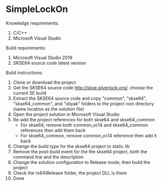 # SimpleLockOn

Knowledge requirements:
1. C/C++
2. Microsoft Visual Studio

Build requirements:
1. Microsoft Visual Studio 2019
2. SKSE64 source code latest version

Build instructions:
1. Clone or download the project
2. Get the SKSE64 source code http://skse.silverlock.org/, choose the current SE build
3. Extract the SKSE64 source code and copy "common", "skse64", "skse64_common", and "xbyak" folders to the project root directory (same location as the solution file)
4. Open the project solution in Microsoft Visual Studio
5. Re-add the project references for both skse64 and skse64_common
   - For skse64, remove both common_vc14 and skse64_common references then add them back
   - For skse64_common, remove common_vc14 reference then add it back
6. Change the build type for the skse64 project to static lib
7. Remove the post-build event for the the skse64 project, both the command line and the description
8. Change the solution configuration to Release mode, then build the project
9. Check the \x64\Release folder, the project DLL is there
10. Done
